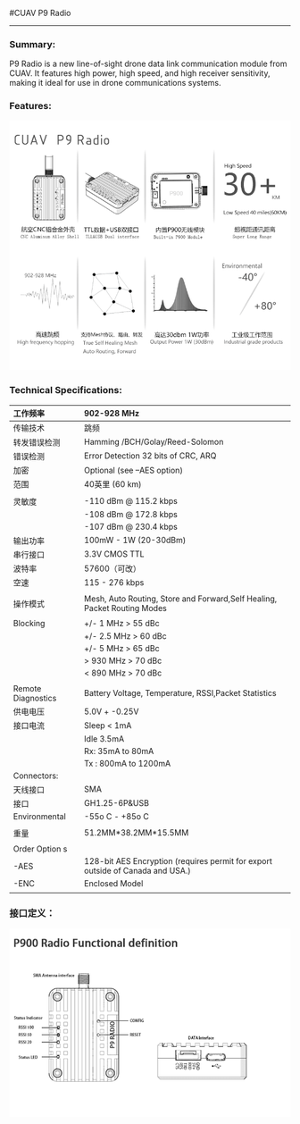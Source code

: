 #CUAV P9 Radio

---

### Summary:

P9 Radio is a new line-of-sight drone data link communication module from CUAV. It features high power, high speed, and high receiver sensitivity, making it ideal for use in drone communications systems.

### Features:

![](/assets/P900.png)

### Technical Specifications:

| 工作频率 | 902-928 MHz |
| :--- | :--- |
| 传输技术 | 跳频 |
| 转发错误检测 | Hamming /BCH/Golay/Reed-Solomon |
| 错误检测 | Error Detection 32 bits of CRC, ARQ |
| 加密 | Optional \(see –AES option\) |
| 范围 | 40英里 \(60 km\) |
|  |  |
| 灵敏度 | -110 dBm @ 115.2 kbps |
|  | -108 dBm @ 172.8 kbps |
|  | -107 dBm @ 230.4 kbps |
| 输出功率 | 100mW - 1W \(20-30dBm\) |
| 串行接口 | 3.3V CMOS TTL |
| 波特率 | 57600（可改） |
| 空速 | 115 - 276 kbps |
|  |  |
| 操作模式 | Mesh, Auto Routing, Store and Forward,Self Healing, Packet Routing Modes |
|  |  |
| Blocking | +/- 1 MHz &gt; 55 dBc |
|  | +/- 2.5 MHz &gt; 60 dBc |
|  | +/- 5 MHz &gt; 65 dBc |
|  | &gt; 930 MHz &gt; 70 dBc |
|  | &lt; 890 MHz &gt; 70 dBc |
|  |  |
| Remote Diagnostics | Battery Voltage, Temperature, RSSI,Packet Statistics |
| 供电电压 | 5.0V + -0.25V |
| 接口电流 | Sleep &lt; 1mA |
|  | Idle 3.5mA |
|  | Rx: 35mA to 80mA |
|  | Tx : 800mA to 1200mA |
| Connectors: |  |
| 天线接口 | SMA |
| 接口 | GH1.25-6P&USB |
| Environmental | -55o C - +85o C |
|  |  |
| 重量 | 51.2MM\*38.2MM\*15.5MM |
|  |  |
| Order Option s |  |
| -AES | 128-bit AES Encryption \(requires permit for export outside of Canada and USA.\) |
| -ENC | Enclosed Model |
|  |  |

### 接口定义：

![](/assets/900接口定义.png)

